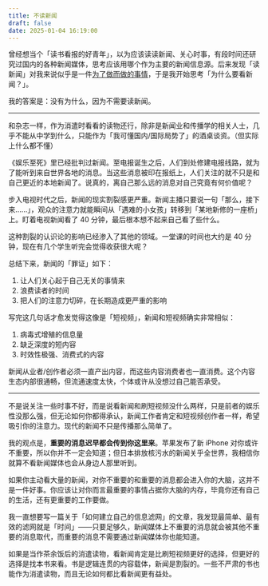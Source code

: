 ```yaml
---
title: 不读新闻
draft: false
date: 2025-01-04 16:19:00
---
```


曾经想当个「读书看报的好青年」，以为应该读读新闻、关心时事，有段时间还研究过国内的各种新闻媒体，思考应该用哪个作为主要的新闻信息源。后来发现「读新闻」对我来说似乎是一件[为了做而做的事情](/posts/为了做而做的问题在哪-ii/)，于是我开始思考「为什么要看新闻？」。

<!--more-->

我的答案是：没有为什么，因为不需要读新闻。

---

和杂志一样，作为消遣时看看的读物还行，除非是新闻业和传播学的相关人士，几乎不能从中学到什么，只能作为「我可懂国内/国际局势了」的酒桌谈资。（但实际上什么都不懂）

《娱乐至死》里已经批判过新闻。至电报诞生之后，人们到处修建电报线路，就为了能听到来自世界各地的消息。当这些消息被印在报纸上，人们关注的就不只是和自己更近的本地新闻了。说真的，离自己那么远的消息对自己究竟有何价值呢？

步入电视时代之后，新闻的现实割裂感更严重。新闻主播只要说一句「那么，接下来……」，观众的注意力就能瞬间从「遇难的小女孩」转移到「某地新修的一座桥」上。盯着电视新闻看了 40 分钟，最后根本想不起来自己看了些什么。

这种割裂的认识论的影响已经渗入了其他的领域。一堂课的时间也大约是 40 分钟，现在有几个学生听完会觉得收获很大呢？

总结下来，新闻的「罪证」如下：

1. 让人们关心起于自己无关的事情来
2. 浪费读者的时间
3. 把人们的注意力切碎，在长期造成更严重的影响

写完这几句话才愈发觉得这像是「短视频」，新闻和短视频确实非常相似：

1. 病毒式增殖的信息量
2. 缺乏深度的短内容
3. 时效性极强、消费式的内容

新闻从业者/创作者必须一直产出内容，而这些内容消费者也一直消费。这个内容生态内部很通畅，但流通速度太快，个体或许从没想过自己能否承受。

---

不是说关注一些时事不好，而是说看新闻和刷短视频没什么两样，只是前者的娱乐性没那么强，但无论如何你都得承认，新闻工作者肯定和短视频创作者一样，希望吸引你的注意力。现代的新闻不只是传播那么简单了。

我的观点是，**重要的消息迟早都会传到你这里来**。苹果发布了新 iPhone 对你或许不重要，所以你并不一定会知道；但日本排放核污水的新闻关乎全世界，我相信你就算不看新闻媒体也会从身边人那里听到。

如果你主动看大量的新闻，对你不重要的和重要的消息都会进入你的大脑，这并不是一件好事。你应该让对你而言最重要的事情占据你大脑的内存，毕竟你还有自己的生活，还有更重要的工作要做。

我一直想要写一篇关于「如何建立自己的信息滤网」的文章，我发现最简单、最有效的滤网就是「时间」——只要足够久，新闻媒体上不重要的消息就会被其他不重要的消息取代，而重要的消息不需要通过新闻媒体你也能知道。

如果是当作茶余饭后的消遣读物，看新闻肯定是比刷短视频更好的选择，但更好的选择是找本书来看。书是逻辑连贯的内容载体，新闻是割裂的。一些不严肃的书也能作为消遣读物，而且无论如何都比看新闻更有益处。

